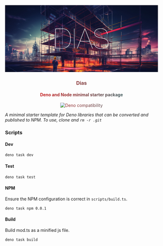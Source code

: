 <div align="center" style="background:linear-gradient(90deg, rgba(255,0,0,1) 0%, rgba(9,118,121,1) 100%); background-clip:text; color:transparent;">
<br />

![Dias](.github/banner.jpg)

### Dias
#### Deno and Node minimal starter package

<!-- ![GitHub Workflow Status](https://github.com/exhibitionist-digital/ultra/actions/workflows/ci.yml/badge.svg) -->
<!-- [![Deno module](https://shield.deno.dev/x/ultra)](https://deno.land/x/ultra) -->
![Deno compatibility](https://shield.deno.dev/deno/^1.3.7)

</div>

*A minimal starter template for Deno libraries that can be converted and published to NPM. To use, clone and `rm -r .git`*

### Scripts

#### Dev
```sh
deno task dev
```
#### Test
```sh
deno task test
```
#### NPM
Ensure the NPM configuration is correct in `scripts/build.ts`.
```sh
deno task npm 0.0.1
```
#### Build
Build mod.ts as a minified js file.
```sh
deno task build
```